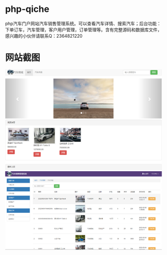 # php-qiche
php汽车门户网站汽车销售管理系统。可以查看汽车详情、搜索汽车；后台功能：下单订车，汽车管理，客户用户管理，订单管理等。含有完整源码和数据库文件，感兴趣的小伙伴请联系Q：2364821220
# 网站截图
![image](https://github.com/hzl0898/php-qiche/blob/main/首页.png)
![image](https://github.com/hzl0898/php-qiche/blob/main/汽车管理.png)
